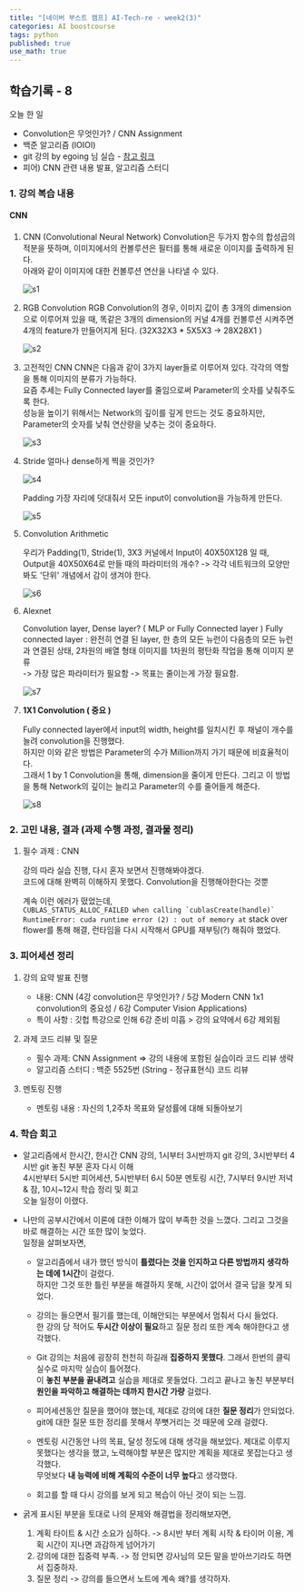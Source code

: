 ```yaml
---
title: "[네이버 부스트 캠프] AI-Tech-re - week2(3)"
categories: AI boostcourse
tags: python
published: true
use_math: true
---
```


## 학습기록 - 8

오늘 한 일

- Convolution은 무엇인가? / CNN Assignment
- 백준 알고리즘 (IOIOI)
- git 강의 by egoing 님 실습 - [참고 링크](https://www.opentutorials.org/course/2708)
- 피어) CNN 관련 내용 발표, 알고리즘 스터디

### 1. 강의 복습 내용

#### CNN

1. CNN (Convolutional Neural Network)
    Convolution은 두가지 함수의 합성곱의 적분을 뜻하며, 이미지에서의 컨볼루션은 필터를 통해 새로운 이미지를 출력하게 된다.  
    아래와 같이 이미지에 대한 컨볼루션 연산을 나타낼 수 있다.  

    ![s1](/assets/images/AI-Images/img32.png)

2. RGB Convolution
    RGB Convolution의 경우, 이미지 값이 총 3개의 dimension으로 이루어져 있을 때, 똑같은 3개의 dimension의 커널 4개를 컨볼루션 시켜주면  
    4개의 feature가 만들어지게 된다.  (32X32X3  *  5X5X3  -> 28X28X1 )

    ![s2](/assets/images/AI-Images/img33.png)

3. 고전적인 CNN
    CNN은 다음과 같이 3가지 layer들로 이루어져 있다. 각각의 역할을 통해 이미지의 분류가 가능하다.  
    요즘 추세는 Fully Connected layer를 줄임으로써 Parameter의 숫자를 낮춰주도록 한다.  
    성능을 높이기 위해서는 Network의 깊이를 깊게 만드는 것도 중요하지만,  
    Parameter의 숫자를 낮춰 연산량을 낮추는 것이 중요하다.

    ![s3](/assets/images/AI-Images/img34.png)

4. Stride
    얼마나 dense하게 찍을 것인가?

    ![s4](/assets/images/AI-Images/img35.png)

    Padding
    가장 자리에 덧대줘서 모든 input이 convolution을 가능하게 만든다.

    ![s5](/assets/images/AI-Images/img36.png)

5. Convolution Arithmetic

    우리가 Padding(1), Stride(1), 3X3 커널에서 Input이 40X50X128 일 때,  
    Output을 40X50X64로 만들 때의 파라미터의 개수? -> 각각 네트워크의 모양만 봐도 '단위' 개념에서 감이 생겨야 한다.  

    ![s6](/assets/images/AI-Images/img37.png)

6. Alexnet

    Convolution layer, Dense layer? ( MLP or Fully Connected layer )
    Fully connected layer : 완전히 연결 된 layer, 한 층의 모든 뉴런이 다음층의 모든 뉴런과 연결된 상태, 2차원의 배열 형태 이미지를 1차원의 평탄화 작업을 통해 이미지 분류  
    -> 가장 많은 파라미터가 필요함 -> 목표는 줄이는게 가장 필요함.

    ![s7](/assets/images/AI-Images/img38.png)

7. **1X1 Convolution ( 중요 )**

    Fully connected layer에서 input의 width, height를 일치시킨 후 채널이 개수를 늘려 convolution을 진행했다.  
    하지만 이와 같은 방법은 Parameter의 수가 Million까지 가기 때문에 비효율적이다.  
    그래서 1 by 1 Convolution을 통해, dimension을 줄이게 만든다. 그리고 이 방법을 통해 Network의 깊이는 늘리고 Parameter의 수를 줄어들게 해준다.  

    ![s8](/assets/images/AI-Images/img39.png)

### 2. 고민 내용, 결과 (과제 수행 과정, 결과물 정리)

1. 필수 과제 : CNN

    강의 따라 실습 진행, 다시 혼자 보면서 진행해봐야겠다.  
    코드에 대해 완벽히 이해하지 못했다. Convolution을 진행해야한다는 것뿐  

    계속 이런 에러가 떴었는데,  
    ``` CUBLAS_STATUS_ALLOC_FAILED when calling `cublasCreate(handle)` ```
    ``` RuntimeError: cuda runtime error (2) : out of memory at ```
    stack over flower를 통해 해결, 런타임을 다시 시작해서 GPU를 재부팅(?) 해줘야 했었다.  

### 3. 피어세션 정리

1. 강의 요약 발표 진행

    - 내용: CNN (4강 convolution은 무엇인가? / 5강 Modern CNN 1x1 convolution의 중요성 / 6강 Computer Vision Applications)
    - 특이 사항 : 깃헙 특강으로 인해 6강 준비 미흡 > 강의 요약에서 6강 제외됨

2. 과제 코드 리뷰 및 질문

    - 필수 과제: CNN Assignment => 강의 내용에 포함된 실습이라 코드 리뷰 생략
    - 알고리즘 스터디 : 백준 5525번 (String - 정규표현식) 코드 리뷰

3. 멘토링 진행
    - 멘토링 내용 : 자신의 1,2주차 목표와 달성률에 대해 되돌아보기

### 4. 학습 회고

- 알고리즘에서 한시간, 한시간 CNN 강의, 1시부터 3시반까지 git 강의, 3시반부터 4시반 git 놓친 부분 혼자 다시 이해  
  4시반부터 5시반 피어세션, 5시반부터 6시 50분 멘토링 시간, 7시부터 9시반 저녁 & 잠, 10시~12시 학습 정리 및 회고  
  오늘 일정이 이랬다.  

- 나만의 공부시간에서 이론에 대한 이해가 많이 부족한 것을 느꼈다. 그리고 그것을 바로 해결하는 시간 또한 많이 늦었다.  
  일정을 살펴보자면,

  - 알고리즘에서 내가 했던 방식이 **틀렸다는 것을 인지하고 다른 방법까지 생각하는 데에 1시간**이 걸렸다.  
    하지만 그것 또한 틀린 부분을 해결하지 못해, 시간이 없어서 결국 답을 찾게 되었다.  

  - 강의는 들으면서 필기를 했는데, 이해안되는 부분에서 멈춰서 다시 들었다.  
    한 강의 당 적어도 **두시간 이상이 필요**하고 질문 정리 또한 계속 해야한다고 생각했다.  

  - Git 강의는 처음에 굉장히 천천히 하길래 **집중하지 못했다**. 그래서 한번의 클릭 실수로 마지막 실습이 틀어졌다.  
    이 **놓친 부분을 끝내려고** 실습을 제대로 못들었다. 그리고 끝나고 놓친 부분부터 **원인을 파악하고 해결하는 데까지 한시간 가량** 걸렸다.  

  - 피어세션동안 질문을 했어야 했는데, 제대로 강의에 대한 **질문 정리**가 안되었다. git에 대한 질문 또한 정리를 못해서 쭈뼛거리는 것 때문에 오래 걸렸다.  

  - 멘토링 시간동안 나의 목표, 달성 정도에 대해 생각을 해보았다. 제대로 이루지 못했다는 생각을 했고, 노력해야할 부분은 많지만 계획을 제대로 못잡는다고 생각했다.  
    무엇보다 **내 능력에 비해 계획의 수준이 너무 높다**고 생각했다.  

  - 회고를 할 때 다시 강의를 보게 되고 복습이 아닌 것이 되는 느낌.

- 굵게 표시된 부분을 토대로 나의 문제와 해결법을 정리해보자면,  

    1. 계획 타이트 & 시간 소요가 심하다. -> 8시반 부터 계획 시작 & 타이머 이용, 계획 시간이 지나면 과감하게 넘어가기
    2. 강의에 대한 집중력 부족. -> 정 안되면 강사님의 모든 말을 받아쓰기라도 하면서 집중하자.
    3. 질문 정리 -> 강의를 들으면서 노트에 계속 왜?를 생각하자.
